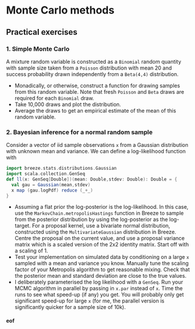 # Monte Carlo methods

## Practical exercises

### 1. Simple Monte Carlo

A mixture random variable is constructed as a `Binomial` random quantity with sample size taken from a `Poisson` distribution with mean 20 and success probability drawn independently from a `Beta(4,4)` distribution.

* Monadically, or otherwise, construct a function for drawing samples from this random variable. Note that fresh `Poisson` and `Beta` draws are required for each `Binomial` draw.
* Take 10,000 draws and plot the distribution.
* Average the draws to get an empirical estimate of the mean of this random variable.

### 2. Bayesian inference for a normal random sample

Consider a vector of iid sample observations `x` from a Gaussian distribution with unknown mean and variance. We can define a log-likelihood function with
```scala
import breeze.stats.distributions.Gaussian
import scala.collection.GenSeq
def ll(x: GenSeq[Double])(mean: Double,stdev: Double): Double = {
  val gau = Gaussian(mean,stdev)
  x map (gau.logPdf) reduce (_+_)
}
```

* Assuming a flat prior the log-posterior is the log-likelihood. In this case, use the `MarkovChain.metropolisHastings` function in Breeze to sample from the posterior distribution by using the log-posterior as the log-target. For a proposal kernel, use a bivariate normal distribution, constructed using the `MultivariateGaussian` distribution in Breeze. Centre the proposal on the current value, and use a proposal variance matrix which is a scaled version of the 2x2 identity matrix. Start off with a scaling of 1.
* Test your implementation on simulated data by conditioning on a large `x` sampled with a mean and variance you know.  Manually tune the scaling factor of your Metropolis algorithm to get reasonable mixing. Check that the posterior mean and standard deviation are close to the true values.
* I deliberately parameterised the log likelihood with a `GenSeq`. Run your MCMC algorithm in parallel by passing in `x.par` instead of `x`. Time the runs to see what speed-up (if any) you get. You will probably only get significant speed-up for large `x` (for me, the parallel version is significantly quicker for a sample size of 10k).




#### eof

